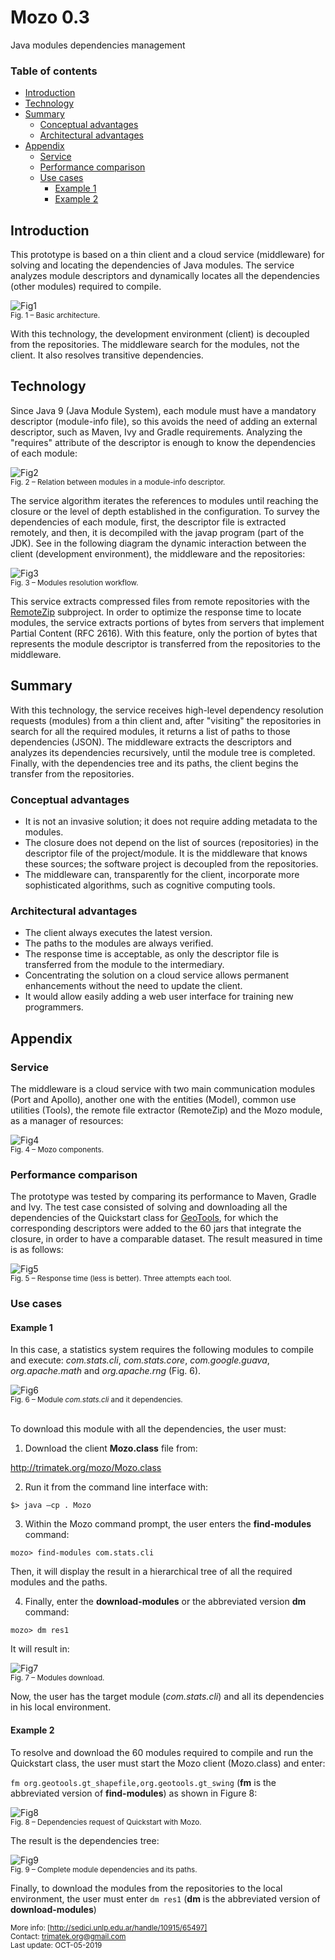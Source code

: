 # Mozo 0.3
Java modules dependencies management

### Table of contents  
- [Introduction](https://github.com/martinaguero/mozo/blob/master/README.md#introduction)  
- [Technology](https://github.com/martinaguero/mozo/blob/master/README.md#technology)
- [Summary](https://github.com/martinaguero/mozo/blob/master/README.md#summary)
  - [Conceptual advantages](https://github.com/martinaguero/mozo/blob/master/README.md#conceptual-advantages)
  - [Architectural advantages](https://github.com/martinaguero/mozo/blob/master/README.md#architectural-advantages)
- [Appendix](https://github.com/martinaguero/mozo/blob/master/README.md#appendix)
  - [Service](https://github.com/martinaguero/mozo/blob/master/README.md#service)
  - [Performance comparison](https://github.com/martinaguero/mozo/blob/master/README.md#performance-comparison)
  - [Use cases](https://github.com/martinaguero/mozo/blob/master/README.md#use-cases)
    - [Example 1](https://github.com/martinaguero/mozo/blob/master/README.md#example-1)
    - [Example 2](https://github.com/martinaguero/mozo/blob/master/README.md#example-2)

## Introduction
This prototype is based on a thin client and a cloud service (middleware) for solving and locating the dependencies of Java modules. The service analyzes module descriptors and dynamically locates all the dependencies (other modules) required to compile.

![Fig1](https://github.com/martinaguero/mozo/blob/master/org.trimatek.mozo.ui/icons/fig1.png)<br />
<sub>Fig. 1 – Basic architecture.</sub>

With this technology, the development environment (client) is decoupled from the repositories. The middleware search for the modules, not the client. It also resolves transitive dependencies.

## Technology
Since Java 9 (Java Module System), each module must have a mandatory descriptor (module-info file), so this avoids the need of adding an external descriptor, such as Maven, Ivy and Gradle requirements. Analyzing the "requires" attribute of the descriptor is enough to know the dependencies of each module:

![Fig2](https://github.com/martinaguero/mozo/blob/master/org.trimatek.mozo.ui/icons/fig2.png)<br />
<sub>Fig. 2 – Relation between modules in a module-info descriptor.</sub>

The service algorithm iterates the references to modules until reaching the closure or the level of depth established
in the configuration. To survey the dependencies of each module, first, the descriptor file is extracted remotely, and then, it is decompiled with the javap program (part of the JDK). See in the following diagram the dynamic interaction between the client (development environment), the middleware and the repositories:

![Fig3](https://github.com/martinaguero/mozo/blob/master/org.trimatek.mozo.ui/icons/fig3.png)<br />
<sub>Fig. 3 – Modules resolution workflow.</sub>

This service extracts compressed files from remote repositories with the [RemoteZip] subproject. In order to optimize the response time to locate modules, the service extracts portions of bytes from servers that implement Partial Content (RFC 2616). With this feature, only the portion of bytes that represents the module descriptor is transferred from the repositories to the middleware.

## Summary
With this technology, the service receives high-level dependency resolution requests (modules) from a thin client and, after "visiting" the repositories in search for all the required modules, it returns a list of paths to those dependencies (JSON). The middleware extracts the descriptors and analyzes its dependencies recursively, until the module tree is completed.
Finally, with the dependencies tree and its paths, the client begins the transfer from the repositories.

### Conceptual advantages
* It is not an invasive solution; it does not require adding metadata to the modules.
* The closure does not depend on the list of sources (repositories) in the descriptor file of the project/module. It is the middleware that knows these sources; the software project is decoupled from the repositories. 
* The middleware can, transparently for the client, incorporate more sophisticated algorithms, such as cognitive computing tools.

### Architectural advantages
* The client always executes the latest version.
* The paths to the modules are always verified.
* The response time is acceptable, as only the descriptor file is transferred from the module to the intermediary.
* Concentrating the solution on a cloud service allows permanent enhancements without the need to update the client.
* It would allow easily adding a web user interface for training new programmers.
    
## Appendix

### Service
The middleware is a cloud service with two main communication modules (Port and Apollo), another one with the entities (Model), common use utilities (Tools), the remote file extractor (RemoteZip) and the Mozo module, as a manager of resources:

![Fig4](https://github.com/martinaguero/mozo/blob/master/org.trimatek.mozo.ui/icons/fig4.png)<br />
<sub>Fig. 4 – Mozo components.</sub>

### Performance comparison
The prototype was tested by comparing its performance to Maven, Gradle and Ivy. The test case consisted of solving and downloading all the dependencies of the Quickstart class for [GeoTools], for which the corresponding descriptors were added to the 60 jars that integrate the closure, in order to have a comparable dataset.  The result measured in time is as follows:

![Fig5](https://github.com/martinaguero/mozo/blob/master/org.trimatek.mozo.ui/icons/fig5.png)<br />
<sub>Fig. 5 – Response time (less is better). Three attempts each tool.</sub>
  
### Use cases

#### Example 1
In this case, a statistics system requires the following modules to compile and execute: *com.stats.cli*, *com.stats.core*, *com.google.guava*, *org.apache.math* and *org.apache.rng* (Fig. 6).

![Fig6](https://github.com/martinaguero/mozo/blob/master/org.trimatek.mozo.ui/icons/fig6.png)<br />
<sub>Fig. 6 – Module *com.stats.cli* and it dependencies.</sub>

<br />
To download this module with all the dependencies, the user must:  


1. Download the client **Mozo.class** file from:

http://trimatek.org/mozo/Mozo.class

2. Run it from the command line interface with:

`$> java –cp . Mozo`

3. Within the Mozo command prompt, the user enters the **find-modules** command:

`mozo> find-modules com.stats.cli`

Then, it will display the result in a hierarchical tree of all the required modules and the paths.

4. Finally, enter the **download-modules** or the abbreviated version **dm** command:

`mozo> dm res1`

It will result in:

![Fig7](https://github.com/martinaguero/mozo/blob/master/org.trimatek.mozo.ui/icons/fig7.png)<br />
<sub>Fig. 7 – Modules download.</sub>

Now, the user has the target module (*com.stats.cli*) and all its dependencies in his local environment.

#### Example 2
To resolve and download the 60 modules required to compile and run the Quickstart class, the user must start the Mozo client (Mozo.class) and enter:

`fm org.geotools.gt_shapefile,org.geotools.gt_swing` (**fm** is the abbreviated version of **find-modules**) as shown in Figure 8:

![Fig8](https://github.com/martinaguero/mozo/blob/master/org.trimatek.mozo.ui/icons/fig8.png)<br />
<sub>Fig. 8 – Dependencies request of Quickstart with Mozo.</sub><br/>

The result is the dependencies tree:

![Fig9](https://github.com/martinaguero/mozo/blob/master/org.trimatek.mozo.ui/icons/fig9.png)<br />
<sub>Fig. 9 – Complete module dependencies and its paths.</sub><br/>

Finally, to download the modules from the repositories to the local environment, the user must enter `dm res1` (**dm** is the abbreviated version of **download-modules**)

<sub>More info: [http://sedici.unlp.edu.ar/handle/10915/65497]</sub><br />
<sub>Contact: trimatek.org@gmail.com</sub><br />
<sub>Last update: OCT-05-2019</sub>

[RemoteZip]:https://github.com/martinaguero/remotezip
[GeoTools]:http://docs.geotools.org/latest/userguide/tutorial/quickstart/maven.html
[http://sedici.unlp.edu.ar/handle/10915/65497]:http://sedici.unlp.edu.ar/handle/10915/65497


